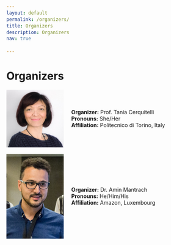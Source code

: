 ```yaml
---
layout: default
permalink: /organizers/
title: Organizers
description: Organizers
nav: true

---
```


<h1><b>Organizers</b></h1>

<div style="display: flex; align-items: center;">
<!-- Image on the left -->
  <img src="/assets/img/Tania_Cerquitelli.jpg" alt="Description" style="width: 150px; margin-right: 20px;">

  <!-- Text on the right -->
  <div>
    <b>Organizer:</b> Prof. Tania Cerquitelli<br>
    <b>Pronouns:</b> She/Her <br>
    <b>Affiliation:</b> Politecnico di Torino, Italy <br>
  </div>
</div>

<br>

<div style="display: flex; align-items: center;">
<!-- Image on the left -->
  <img src="/assets/img/Amin_Mantrac_2.png" alt="Description" style="width: 150px; margin-right: 20px;">

  <!-- Text on the right -->
  <div>
    <b>Organizer:</b> Dr. Amin Mantrach<br>
    <b>Pronouns:</b> He/Him/His <br>
    <b>Affiliation:</b> Amazon, Luxembourg <br>
  </div>
</div>